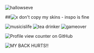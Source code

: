  ‎‎‎‎![hallowseve](https://media3.giphy.com/media/v1.Y2lkPTc5MGI3NjExd2wyeWg3eHNzYzk4MGVxOGZtZmFtdTdnbHhhbG84ZnF2eDd6ZDI3dCZlcD12MV9pbnRlcm5hbF9naWZfYnlfaWQmY3Q9cw/sAn0Tbgdtc2pjwJjx2/giphy.webp)

##‎‎‎![x](https://media2.giphy.com/media/v1.Y2lkPTc5MGI3NjExcm1qeG5rcGg0bm1vcTdmNTl2aXRheGJrbXh2ZjgwN2ZrNG80YXVvZyZlcD12MV9pbnRlcm5hbF9naWZfYnlfaWQmY3Q9Zw/nkXHY2sKj5ICgIjoso/giphy.gif)
don't copy my skins - inspo is fine‎‎‎‎  ‎‎‎‎ ‎‎‎‎ ‎‎‎‎  ‎‎‎‎  ‎‎‎‎  ‎‎‎‎ ‎‎‎‎ ‎‎‎‎  ‎‎‎‎   ‎‎‎‎ ‎‎‎‎ ‎‎‎‎  


![musicislife](https://i6.glitter-graphics.org/pub/976/976336iiof8g9a9g.gif) ![tea drinker](https://i6.glitter-graphics.org/pub/471/471346df7lfatg7n.gif) ![gameover](https://i.imgur.com/p5V9nz6.gif)

![Profile view counter on GitHub](https://komarev.com/ghpvc/?username=ha11owseve)

![MY BACK HURTS!!](https://i.imgur.com/Tu3CfQb.gif)
